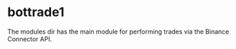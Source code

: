 # bottrade1

The modules dir has the main module for performing trades via the Binance Connector API.
